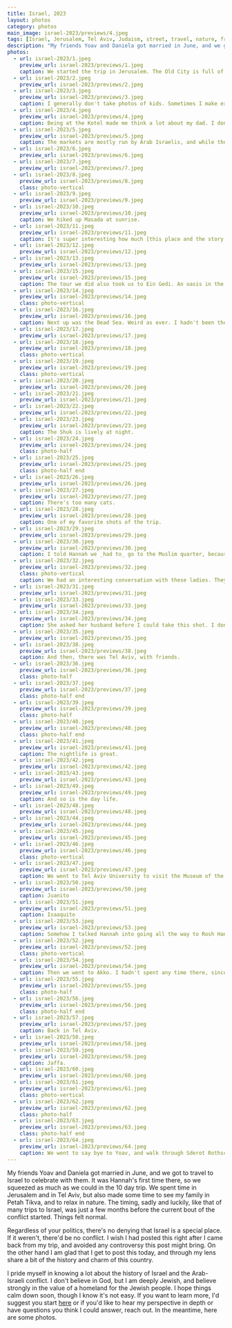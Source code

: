 ```yaml
---
title: Israel, 2023
layout: photos
category: photos
main_image: israel-2023/previews/4.jpeg
tags: [Israel, Jerusalem, Tel Aviv, Judaism, street, travel, nature, friends]
description: "My friends Yoav and Daniela got married in June, and we got to travel to Israel to celebrate with them. It was Hannah's first time there, so we squeezed as much as we could in the 10 day trip. We spent time in Jerusalem and in Tel Aviv, but also made some time to see my family in Petah Tikva, and to relax in nature. The timing, sadly and luckily, like that of many trips to Israel, was just a few months before the current bout of the conflict started. Things felt normal."
photos:
  - url: israel-2023/1.jpeg
    preview_url: israel-2023/previews/1.jpeg
    caption: We started the trip in Jerusalem. The Old City is full of clichés and contradictions.
  - url: israel-2023/2.jpeg
    preview_url: israel-2023/previews/2.jpeg
  - url: israel-2023/3.jpeg
    preview_url: israel-2023/previews/3.jpeg
    caption: I generally don't take photos of kids. Sometimes I make exceptions.
  - url: israel-2023/4.jpeg
    preview_url: israel-2023/previews/4.jpeg
    caption: Being at the Kotel made me think a lot about my dad. I don't know why.
  - url: israel-2023/5.jpeg
    preview_url: israel-2023/previews/5.jpeg
    caption: The markets are mostly run by Arab Israelis, and while they are clearly tourist traps it's still fun to walk through the ancient hallways.
  - url: israel-2023/6.jpeg
    preview_url: israel-2023/previews/6.jpeg
  - url: israel-2023/7.jpeg
    preview_url: israel-2023/previews/7.jpeg
  - url: israel-2023/8.jpeg
    preview_url: israel-2023/previews/8.jpeg
    class: photo-vertical
  - url: israel-2023/9.jpeg
    preview_url: israel-2023/previews/9.jpeg
  - url: israel-2023/10.jpeg
    preview_url: israel-2023/previews/10.jpeg
    caption: We hiked up Masada at sunrise.
  - url: israel-2023/11.jpeg
    preview_url: israel-2023/previews/11.jpeg
    caption: It's super interesting how much [this place and the story of its siege](https://en.wikipedia.org/wiki/Siege_of_Masada) during the first Jewish/Roman War play into Israeli national identity today.
  - url: israel-2023/12.jpeg
    preview_url: israel-2023/previews/12.jpeg
  - url: israel-2023/13.jpeg
    preview_url: israel-2023/previews/13.jpeg
  - url: israel-2023/15.jpeg
    preview_url: israel-2023/previews/15.jpeg
    caption: The tour we did also took us to Ein Gedi. An oasis in the middle of the desert.
  - url: israel-2023/14.jpeg
    preview_url: israel-2023/previews/14.jpeg
    class: photo-vertical
  - url: israel-2023/16.jpeg
    preview_url: israel-2023/previews/16.jpeg
    caption: Next up was the Dead Sea. Weird as ever. I hadn't been there in over a decade, and [the pace at which it is receding is visible, and sad](https://www.npr.org/sections/pictureshow/2022/12/11/1139524126/photos-dead-sea-water-level-dropping-sinkholes-erosion).
  - url: israel-2023/17.jpeg
    preview_url: israel-2023/previews/17.jpeg
  - url: israel-2023/18.jpeg
    preview_url: israel-2023/previews/18.jpeg
    class: photo-vertical
  - url: israel-2023/19.jpeg
    preview_url: israel-2023/previews/19.jpeg
    class: photo-vertical
  - url: israel-2023/20.jpeg
    preview_url: israel-2023/previews/20.jpeg
  - url: israel-2023/21.jpeg
    preview_url: israel-2023/previews/21.jpeg
  - url: israel-2023/22.jpeg
    preview_url: israel-2023/previews/22.jpeg
  - url: israel-2023/23.jpeg
    preview_url: israel-2023/previews/23.jpeg
    caption: The Shuk is lively at night.
  - url: israel-2023/24.jpeg
    preview_url: israel-2023/previews/24.jpeg
    class: photo-half
  - url: israel-2023/25.jpeg
    preview_url: israel-2023/previews/25.jpeg
    class: photo-half end
  - url: israel-2023/26.jpeg
    preview_url: israel-2023/previews/26.jpeg
  - url: israel-2023/27.jpeg
    preview_url: israel-2023/previews/27.jpeg
    caption: There's too many cats.
  - url: israel-2023/28.jpeg
    preview_url: israel-2023/previews/28.jpeg
    caption: One of my favorite shots of the trip.
  - url: israel-2023/29.jpeg
    preview_url: israel-2023/previews/29.jpeg
  - url: israel-2023/30.jpeg
    preview_url: israel-2023/previews/30.jpeg
    caption: I told Hannah we _had to_ go to the Muslim quarter, because we didn't know if it'd be open again next time we could visit. In all my previous visits I had never been allowed in. Prescient.
  - url: israel-2023/32.jpeg
    preview_url: israel-2023/previews/32.jpeg
    class: photo-vertical
    caption: We had an interesting conversation with these ladies. They seemed like a fun group. I asked if I could take their photo and they all started laughing and teasing each other in Arabic (the only word I could make out was "Facebook"). They said I could take the photo but I couldn't post their faces online, because their husbands would kill them (literally) if they found out they had allowed me to photograph them. I decided to cover all Muslim women's faces in this set unless they gave me explicit permission.
  - url: israel-2023/31.jpeg
    preview_url: israel-2023/previews/31.jpeg
  - url: israel-2023/33.jpeg
    preview_url: israel-2023/previews/33.jpeg
  - url: israel-2023/34.jpeg
    preview_url: israel-2023/previews/34.jpeg
    caption: She asked her husband before I could take this shot. I don't love that dynamic.
  - url: israel-2023/35.jpeg
    preview_url: israel-2023/previews/35.jpeg
  - url: israel-2023/38.jpeg
    preview_url: israel-2023/previews/38.jpeg
    caption: And then, there was Tel Aviv, with friends.
  - url: israel-2023/36.jpeg
    preview_url: israel-2023/previews/36.jpeg
    class: photo-half
  - url: israel-2023/37.jpeg
    preview_url: israel-2023/previews/37.jpeg
    class: photo-half end
  - url: israel-2023/39.jpeg
    preview_url: israel-2023/previews/39.jpeg
    class: photo-half
  - url: israel-2023/40.jpeg
    preview_url: israel-2023/previews/40.jpeg
    class: photo-half end
  - url: israel-2023/41.jpeg
    preview_url: israel-2023/previews/41.jpeg
    caption: The nightlife is great.
  - url: israel-2023/42.jpeg
    preview_url: israel-2023/previews/42.jpeg
  - url: israel-2023/43.jpeg
    preview_url: israel-2023/previews/43.jpeg
  - url: israel-2023/49.jpeg
    preview_url: israel-2023/previews/49.jpeg
    caption: And so is the day life.
  - url: israel-2023/48.jpeg
    preview_url: israel-2023/previews/48.jpeg
  - url: israel-2023/44.jpeg
    preview_url: israel-2023/previews/44.jpeg
  - url: israel-2023/45.jpeg
    preview_url: israel-2023/previews/45.jpeg
  - url: israel-2023/46.jpeg
    preview_url: israel-2023/previews/46.jpeg
    class: photo-vertical
  - url: israel-2023/47.jpeg
    preview_url: israel-2023/previews/47.jpeg
    caption: We went to Tel Aviv University to visit the Museum of the Jewish People, which rebranded from the Jewish Diaspora museum last time I was there.
  - url: israel-2023/50.jpeg
    preview_url: israel-2023/previews/50.jpeg
    caption: Juanito
  - url: israel-2023/51.jpeg
    preview_url: israel-2023/previews/51.jpeg
    caption: Isaaquito
  - url: israel-2023/53.jpeg
    preview_url: israel-2023/previews/53.jpeg
    caption: Somehow I talked Hannah into going all the way to Rosh Hanikra. I remembered this being a hike, but we had a pretty chill walk instead.
  - url: israel-2023/52.jpeg
    preview_url: israel-2023/previews/52.jpeg
    class: photo-vertical
  - url: israel-2023/54.jpeg
    preview_url: israel-2023/previews/54.jpeg
    caption: Then we went to Akko. I hadn't spent any time there, since the main focus is the Christian/Crusader history.
  - url: israel-2023/55.jpeg
    preview_url: israel-2023/previews/55.jpeg
    class: photo-half
  - url: israel-2023/56.jpeg
    preview_url: israel-2023/previews/56.jpeg
    class: photo-half end
  - url: israel-2023/57.jpeg
    preview_url: israel-2023/previews/57.jpeg
    caption: Back in Tel Aviv.
  - url: israel-2023/58.jpeg
    preview_url: israel-2023/previews/58.jpeg
  - url: israel-2023/59.jpeg
    preview_url: israel-2023/previews/59.jpeg
    caption: Jaffa.
  - url: israel-2023/60.jpeg
    preview_url: israel-2023/previews/60.jpeg
  - url: israel-2023/61.jpeg
    preview_url: israel-2023/previews/61.jpeg
    class: photo-vertical
  - url: israel-2023/62.jpeg
    preview_url: israel-2023/previews/62.jpeg
    class: photo-half
  - url: israel-2023/63.jpeg
    preview_url: israel-2023/previews/63.jpeg
    class: photo-half end
  - url: israel-2023/64.jpeg
    preview_url: israel-2023/previews/64.jpeg
    caption: We went to say bye to Yoav, and walk through Sderot Rothschild one more time before heading out.
---
```


My friends Yoav and Daniela got married in June, and we got to travel to Israel to celebrate with them. It was Hannah's first time there, so we squeezed as much as we could in the 10 day trip. We spent time in Jerusalem and in Tel Aviv, but also made some time to see my family in Petah Tikva, and to relax in nature. The timing, sadly and luckily, like that of many trips to Israel, was just a few months before the current bout of the conflict started. Things felt normal.

Regardless of your politics, there's no denying that Israel is a special place. If it weren't, there'd be no conflict. I wish I had posted this right after I came back from my trip, and avoided any controversy this post might bring. On the other hand I am glad that I get to post this today, and through my lens share a bit of the history and charm of this country.

I pride myself in knowing a lot about the history of Israel and the Arab-Israeli conflict. I don't believe in God, but I am deeply Jewish, and believe strongly in the value of a homeland for the Jewish people. I hope things calm down soon, though I know it's not easy. If you want to learn more, I'd suggest you start [here](https://www.econtalk.org/an-extraordinary-introduction-to-the-birth-of-israel-and-the-arab-israeli-conflict-with-haviv-rettig-gur/) or if you'd like to hear my perspective in depth or have questions you think I could answer, reach out. In the meantime, here are some photos.

